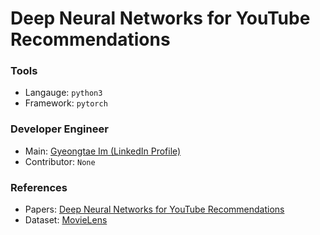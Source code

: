 # Deep Neural Networks for YouTube Recommendations

### Tools
- Langauge: `python3`
- Framework: `pytorch`

### Developer Engineer
- Main: [Gyeongtae Im (LinkedIn Profile)](https://www.linkedin.com/in/gangtaro/)
- Contributor: `None`

### References
- Papers: [Deep Neural Networks for YouTube Recommendations](https://static.googleusercontent.com/media/research.google.com/ko//pubs/archive/45530.pdf)
- Dataset: [MovieLens](https://grouplens.org/datasets/movielens/)
